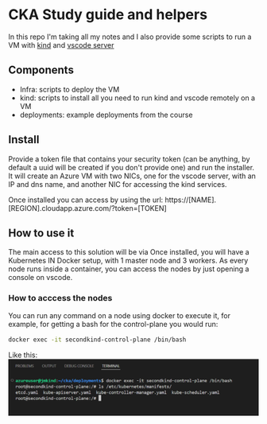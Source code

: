 # CKA Study guide and helpers

In this repo I'm taking all my notes and I also provide some scripts to run a VM with 
[kind](https://kind.sigs.k8s.io/) and [vscode server](https://code.visualstudio.com/docs/remote/vscode-server)

## Components

* Infra: scripts to deploy the VM
* kind: scripts to install all you need to run kind and vscode remotely on a VM
* deployments: example deployments from the course

## Install

Provide a token file that contains your security token (can be anything, by default a uuid will be created if you don't provide one) and run the installer. It will create an Azure VM with two NICs, one for the vscode server, with an IP and dns name, and another NIC for accessing the kind services.

Once installed you can access by using the url: https://[NAME].[REGION].cloudapp.azure.com/?token=[TOKEN]



## How to use it

The main access to this solution will be via 
Once installed, you will have a Kubernetes IN Docker setup, with 1 master node and 3 workers. As every node runs inside a container, you can access the nodes by just opening a console on vscode.

### How to acccess the nodes

You can run any command on a node using docker to execute it, for example, for getting a bash for the control-plane you would run:

```bash
docker exec -it secondkind-control-plane /bin/bash
```

Like this:
![alt text](images/docker-exec.png)